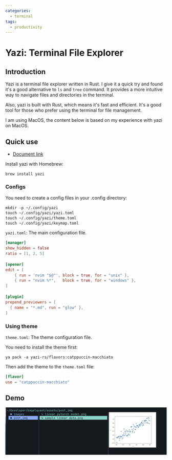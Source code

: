 ```yaml
---
categories: 
  - terminal 
tags:
  - productivity
---
```


# Yazi: Terminal File Explorer

## Introduction

Yazi is a terminal file explorer written in Rust. I give it a quick try and found it's a good alternative to `ls` and `tree` command. It provides a more intuitive way to navigate files and directories in the terminal.

Also, yazi is built with Rust, which means it's fast and efficient. It's a good tool for those who prefer using the terminal for file management.

I am using MacOS, the content below is based on my experience with yazi on MacOS.

## Quick use

- [Document link](https://yazi-rs.github.io/docs/installation)

Install yazi with Homebrew:

```shell
brew install yazi
```

### Configs

You need to create a config files in your .config directory:

```shell
mkdir -p ~/.config/yazi
touch ~/.config/yazi/yazi.toml
touch ~/.config/yazi/theme.toml
touch ~/.config/yazi/keymap.toml
```

`yazi.toml`: The main configuration file.

```toml
[manager]
show_hidden = false
ratio = [1, 2, 5]

[opener]
edit = [
	{ run = 'nvim "$@"', block = true, for = "unix" },
	{ run = "nvim %*",   block = true, for = "windows" },
]

[plugin]
prepend_previewers = [
  { name = "*.md", run = "glow" },
]
```

### Using theme

`theme.toml`: The theme configuration file.

You need to install the theme first:

```shell
ya pack -a yazi-rs/flavors:catppuccin-macchiato
```

Then add the theme to the `theme.toml` file:

```toml
[flavor]
use = "catppuccin-macchiato"
```

## Demo

![yazi-demo](/assets/post_img/yazi-demo.png)

